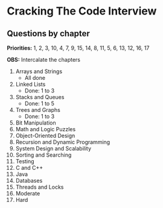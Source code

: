 # Cracking The Code Interview

## Questions by chapter

**Priorities:** 1, 2, 3, 10, 4, 7, 9, 15, 14, 8, 11, 5, 6, 13, 12, 16, 17

**OBS:** Intercalate the chapters

1. Arrays and Strings
    - All done
2. Linked Lists
    - Done: 1 to 3
3. Stacks and Queues
    - Done: 1 to 5
4. Trees and Graphs
    - Done: 1 to 3
5. Bit Manipulation
6. Math and Logic Puzzles
7. Object-Oriented Design
8. Recursion and Dynamic Programming
9. System Design and Scalability
10. Sorting and Searching
11. Testing
12. C and C++
13. Java
14. Databases
15. Threads and Locks
16. Moderate
17. Hard

